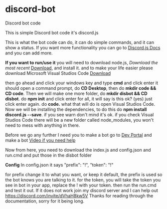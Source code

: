 # discord-bot
Discord bot code

This is simple Discord bot code
it's discord.js



This is what the bot code can do, it can do simple commands, and it can show a status.
If you want more functionality you can go to [Discord.js Docs](https://discord.js.org) and you can add more.

**If you want to run/use it**
you will need to download node.js, *Download the most recent* [Download](https://nodejs.org/en/), and install it.
and to make your life easier please download Microsoft Visual Studios Code [Download](https://code.visualstudio.com/)

then go ahead and click your windows key and type **cmd** and click enter
it should open a command prompt, do **CD Desktop**, then do **mkdir code && CD code**. Then we will make one more folder, do **mkdir disbot && CD disbot**.
do **npm init** and click enter for all, it will say is this ok? (yes) just click enter again.
do **code.** what that will do is open Visual Studios Code.
Now we will be installing the dependencies, to do this do **npm install discord.js --save**. if you see warn don't mind it's ok.
if you check Visual Studios Code there will be a new folder called node_modules, you won't need to mess with anything in there.

Before we go any further I need you to make a bot go to [Dev Portal](https://discord.com/developers/applications) and make a bot
[Video if you need help](https://youtu.be/NfMkYggLRAs)


Now from here, you need to download the index.js and config.json and run.cmd
and put those in the disbot folder

**Config**
In config.json it says 
    "prefix": "!", "token": "!"


for prefix change it to what you want, or keep it default, the prefix is used so the bot knows you are talking to it.
for the token, you will take the token you see in bot in your app, replace the ! with your token.
then run the run.cmd and test it out. If it does not work join my discord server and I can help out https://discord.com/invite/dVhaH8kw5V
Thanks for reading through the documentation, sorry for it being long.   
